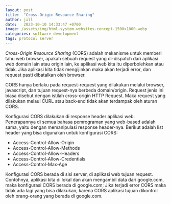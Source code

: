 ```yaml
---
layout: post
title:  "Cross-Origin Resource Sharing"
author: jill
date:   2023-10-10 14:33:47 +0700
image: /assets/img/html-system-websites-concept-1500x1000.webp
categories: software development
tags: protocol server
---
```

*Cross-Origin Resource Sharing* (CORS) adalah mekanisme untuk memberi tahu web browser, apakah 
sebuah request yang di-dispatch dari aplikasi web domain lain atau origin lain, ke aplikasi web kita 
itu diperbolehkan atau tidak. Jika aplikasi kita tidak mengijinkan maka akan terjadi error, dan request 
pasti dibatalkan oleh browser.

CORS hanya berlaku pada request-request yang dilakukan melalui browser, javascript, dan tujuan 
request-nya berbeda domain/origin. Request jenis ini biasa disebut dengan istilah cross-origin 
HTTP Request. Maka request yang dilakukan melaui CURL atau back-end tidak akan terdampak oleh 
aturan CORS. 

Konfigurasi CORS dilakukan di response header aplikasi web. Penerapannya di semua bahasa pemrograman 
yang web-based adalah sama, yaitu dengan memanipulasi response header-nya. Berikut adalah list header 
yang bisa digunakan untuk konfigurasi CORS:
  - Access-Control-Allow-Origin
  - Access-Control-Allow-Methods
  - Access-Control-Allow-Headers
  - Access-Control-Allow-Credentials
  - Access-Control-Max-Age

Konfigurasi CORS berada di sisi server, di aplikasi web tujuan request. Contohnya, aplikasi kita di lokal 
dan akan mengambil data dari google.com, maka konfigurasi CORS berada di google.com; Jika terjadi error 
CORS maka tidak ada lagi yang bisa dilakukan, karena CORS aplikasi tujuan dikontrol oleh orang-orang yang 
berada di google.com.

